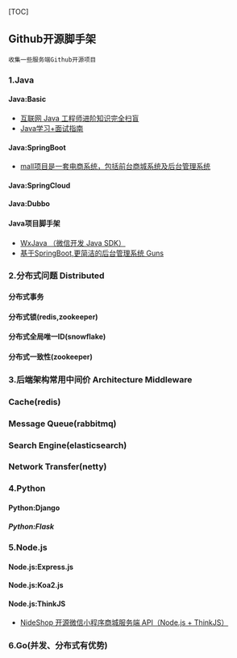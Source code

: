 [TOC]
## Github开源脚手架
``` 
收集一些服务端Github开源项目
```

### 1.Java

#### Java:Basic
- [互联网 Java 工程师进阶知识完全扫盲](https://github.com/doocs/advanced-java)
- [Java学习+面试指南](https://github.com/Snailclimb/JavaGuide)

#### Java:SpringBoot
- [mall项目是一套电商系统，包括前台商城系统及后台管理系统](https://github.com/macrozheng/mall)

#### Java:SpringCloud

#### Java:Dubbo

#### Java项目脚手架
- [WxJava （微信开发 Java SDK）](https://github.com/Wechat-Group/WxJava)
- [基于SpringBoot,更简洁的后台管理系统 Guns](https://www.oschina.net/p/guns)

### 2.分布式问题 Distributed

#### 分布式事务

#### 分布式锁(redis,zookeeper)

#### 分布式全局唯一ID(snowflake)

#### 分布式一致性(zookeeper)


### 3.后端架构常用中间价 Architecture Middleware

### Cache(redis)

### Message Queue(rabbitmq)

### Search Engine(elasticsearch)

### Network Transfer(netty)


### 4.Python

#### Python:Django

##### Python:Flask


### 5.Node.js

#### Node.js:Express.js

#### Node.js:Koa2.js

#### Node.js:ThinkJS
- [NideShop 开源微信小程序商城服务端 API（Node.js + ThinkJS）](https://github.com/tumobi/nideshop)


### 6.Go(并发、分布式有优势)
